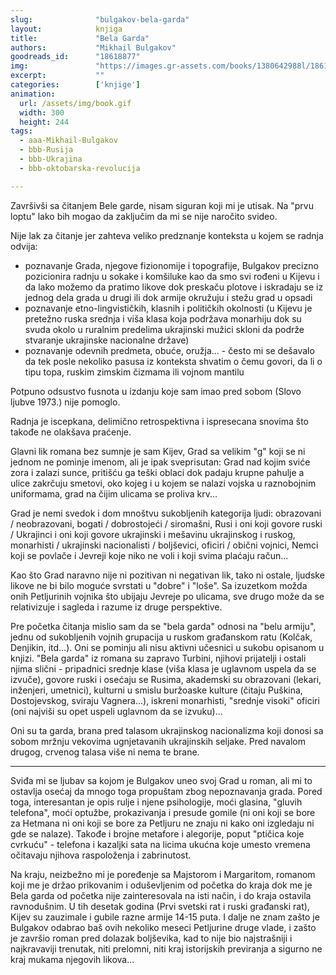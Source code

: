 ```yaml
---
slug:              "bulgakov-bela-garda"
layout:            knjiga
title:             "Bela Garda"
authors:           "Mikhail Bulgakov"
goodreads_id:      "18618877"
img:               "https://images.gr-assets.com/books/1380642988l/18618877.jpg"
excerpt:           ""
categories:        ['knjige']
animation:
  url: /assets/img/book.gif
  width: 300
  height: 244
tags:
  - aaa-Mikhail-Bulgakov
  - bbb-Rusija
  - bbb-Ukrajina
  - bbb-oktobarska-revolucija

---
```


Završivši sa čitanjem Bele garde, nisam siguran koji mi je utisak. Na "prvu loptu" lako bih mogao da zaključim da mi se 
nije naročito svideo.

Nije lak za čitanje jer zahteva veliko predznanje konteksta u kojem se radnja odvija:
- poznavanje Grada, njegove fizionomije i topografije, Bulgakov precizno pozicionira radnju u sokake i komšiluke kao da smo svi rođeni u Kijevu i da lako možemo da pratimo likove dok preskaču plotove i iskradaju se iz jednog dela grada u drugi ili dok armije okružuju i stežu grad u opsadi
- poznavanje etno-lingvističkih, klasnih i političkih okolnosti (u Kijevu je pretežno ruska srednja i viša klasa koja podržava monarhiju dok su svuda okolo u ruralnim predelima ukrajinski mužici skloni da podrže stvaranje ukrajinske nacionalne države)
- poznavanje odevnih predmeta, obuće, oružja... - često mi se dešavalo da tek posle nekoliko pasusa iz konteksta shvatim o čemu govori, da li o tipu topa, ruskim zimskim čizmama ili vojnom mantilu

Potpuno odsustvo fusnota u izdanju koje sam imao pred sobom (Slovo ljubve 1973.) nije pomoglo.

Radnja je iscepkana, delimično retrospektivna i ispresecana snovima što takođe ne olakšava praćenje.


Glavni lik romana bez sumnje je sam Kijev, Grad sa velikim "g" koji se ni jednom ne pominje imenom, ali je ipak 
sveprisutan: Grad nad kojim sviće zora i zalazi sunce, pritišću ga teški oblaci dok padaju krupne pahulje a ulice 
zakrčuju smetovi, oko kojeg i u kojem se nalazi vojska u raznobojnim uniformama, grad na čijim ulicama se proliva krv...

Grad je nemi svedok i dom mnoštvu sukobljenih kategorija ljudi: obrazovani / neobrazovani, bogati / dobrostojeći / siromašni, 
Rusi i oni koji govore ruski / Ukrajinci i oni koji govore ukrajinski i mešavinu ukrajinskog i ruskog, monarhisti / ukrajinski 
nacionalisti / boljševici, oficiri / obični vojnici, Nemci koji se povlače i Jevreji koje niko ne voli i koji svima plaćaju račun...


Kao što Grad naravno nije ni pozitivan ni negativan lik, tako ni ostale, ljudske likove ne bi bilo moguće svrstati 
u "dobre" i "loše". Sa izuzetkom možda onih Petljurinih vojnika što ubijaju Jevreje po ulicama, sve drugo može da se 
relativizuje i sagleda i razume iz druge perspektive.

Pre početka čitanja mislio sam da se "bela garda" odnosi na "belu armiju", jednu od sukobljenih vojnih grupacija u ruskom 
građanskom ratu (Kolčak, Denjikin, itd...). Oni se pominju ali nisu aktivni učesnici u sukobu opisanom u knjizi. "Bela 
garda" iz romana su zapravo Turbini, njihovi prijatelji i ostali njima slični - pripadnici srednje klase (viša klasa je 
uglavnom uspela da se izvuče), govore ruski i osećaju se Rusima, akademski su obrazovani (lekari, inženjeri, umetnici), 
kulturni u smislu buržoaske kulture (čitaju Puškina, Dostojevskog, sviraju Vagnera...), iskreni monarhisti, "srednje 
visoki" oficiri (oni najviši su opet uspeli uglavnom da se izvuku)...

Oni su ta garda, brana pred talasom ukrajinskog nacionalizma koji donosi sa sobom mržnju vekovima ugnjetavanih ukrajinskih 
seljake. Pred navalom drugog, crvenog talasa više ni nema te brane.

***

Sviđa mi se ljubav sa kojom je Bulgakov uneo svoj Grad u roman, ali mi to ostavlja osećaj da mnogo toga propuštam zbog 
nepoznavanja grada. Pored toga, interesantan je opis rulje i njene psihologije, moći glasina, "gluvih telefona", moći 
optužbe, prokazivanja i presude gomile (ni oni koji se bore za Hetmana ni oni koji se bore za Petljuru ne znaju ni kako 
oni izgledaju ni gde se nalaze). Takođe i brojne metafore i alegorije, poput "ptičica koje cvrkuću" - telefona i kazaljki 
sata na licima ukućna koje umesto vremena očitavaju njihova raspoloženja i zabrinutost.

Na kraju, neizbežno mi je poređenje sa Majstorom i Margaritom, romanom koji me je držao prikovanim i oduševljenim od 
početka do kraja dok me je Bela garda od početka nije zainteresovala na isti način, i do kraja ostavila ravnodušnim. U 
tih desetak godina (Prvi svetski rat i ruski građanski rat), Kijev su zauzimale i gubile razne armije 14-15 puta. I dalje 
ne znam zašto je Bulgakov odabrao baš ovih nekoliko meseci Petljurine druge vlade, i zašto je završio roman pred dolazak 
boljševika, kad to nije bio najstrašniji i najkravaviji trenutak, niti prelomni, niti kraj istorijskih previranja a 
sigurno ne kraj mukama njegovih likova...